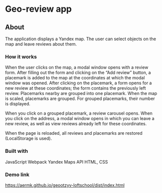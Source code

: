 # Geo-review app

## About

The application displays a Yandex map. The user can select objects on the map and leave reviews about them.

### How it works

When the user clicks on the map, a modal window opens with a review form. After filling out the form and clicking on the “Add review” button, a placemark is added to the map at the coordinates at which the modal window was opened.
After clicking on the placemark, a form opens for a new review at these coordinates; the form contains the previously left review.
Placemarks nearby are grouped into one placemark. When the map is scaled, placemarks are grouped. For grouped placemarks, their number is displayed.

When you click on a grouped placemark, a review carousel opens. When you click on the address, a modal window opens in which you can leave a new review, as well as view reviews already left for these coordinates.

When the page is reloaded, all reviews and placemarks are restored (LocalStorage is used).

### Built with

JavaScript
Webpack
Yandex Maps API
HTML, CSS

### Demo link
https://aermk.github.io/geootzyv-loftschool/dist/index.html
